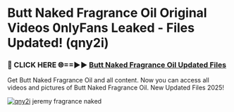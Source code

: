 # Butt Naked Fragrance Oil Original Videos 0nlyFans Leaked - Files Updated! (qny2i)

<h3>🔴 CLICK HERE 🌐==►► <a href="https://tinyurl.com/yckcrads" rel="nofollow">Butt Naked Fragrance Oil Updated Files</a></h3>

Get Butt Naked Fragrance Oil and all content. Now you can access all videos and pictures of Butt Naked Fragrance Oil. New Updated Files 2025!

[![qny2i](https://i.imgur.com/hpKpOFt.gif)](https://tinyurl.com/yckcrads)
jeremy fragrance naked